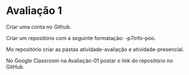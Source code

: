 # Avaliação 1  
Criar uma conta no Github.

Criar um repositório com a seguinte formatação: <nome-aluno>-p7info-poo.
  
Mo repositório criar as pastas atividade-avaliação e atividade-presencial.
  
No Google Classroom na Avaliação-01 postar o link do repositório no GitHub.
